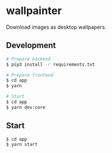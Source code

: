 wallpainter
===

Download images as desktop wallpapers.

Development
---

```sh
# Prepare backend
$ pip3 install -r requirements.txt

# Prepare frontend
$ cd app
$ yarn

# Start
$ cd app
$ yarn dev:core
```

Start
---

```sh
$ cd app
$ yarn start
```
